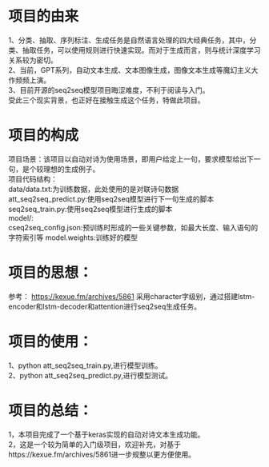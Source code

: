 # 项目的由来
1、分类、抽取、序列标注、生成任务是自然语言处理的四大经典任务，其中，分类、抽取任务，可以使用规则进行快速实现。而对于生成而言，则与统计深度学习关系较为密切。  
2、当前，GPT系列，自动文本生成、文本图像生成，图像文本生成等魔幻主义大作频频上演。  
3、目前开源的seq2seq模型项目晦涩难度，不利于阅读与入门。  
受此三个现实背景，也正好在接触生成这个任务，特做此项目。  

# 项目的构成
项目场景：该项目以自动对诗为使用场景，即用户给定上一句，要求模型给出下一句，是个较理想的生成例子。  
项目代码结构：  
    data/data.txt:为训练数据，此处使用的是对联诗句数据  
    att_seq2seq_predict.py:使用seq2seq模型进行下一句生成的脚本  
    seq2seq_train.py:使用seq2seq模型进行生成的脚本  
    model/:  
        cseq2seq_config.json:预训练时形成的一些关键参数，如最大长度、输入语句的字符索引等
        model.weights:训练好的模型  
 
# 项目的思想：
参考： https://kexue.fm/archives/5861
采用character字级别，通过搭建lstm-encoder和lstm-decoder和attention进行seq2seq生成任务。  

# 项目的使用：
1、python att_seq2seq_train.py,进行模型训练。  
2、python att_seq2seq_predict.py,进行模型测试。  

# 项目的总结：

1，本项目完成了一个基于keras实现的自动对诗文本生成功能。  
2，这是一个较为简单的入门级项目，欢迎补充，对基于https://kexue.fm/archives/5861进一步规整以更方便使用。  


